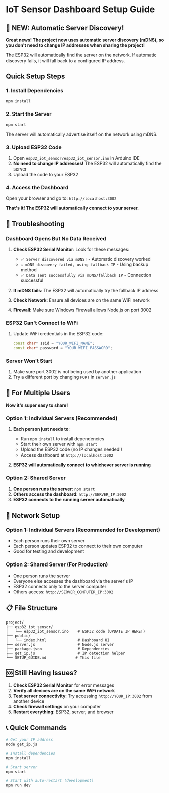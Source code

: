 # IoT Sensor Dashboard Setup Guide

## 🎉 NEW: Automatic Server Discovery!

**Great news! The project now uses automatic server discovery (mDNS), so you don't need to change IP addresses when sharing the project!**

The ESP32 will automatically find the server on the network. If automatic discovery fails, it will fall back to a configured IP address.

## Quick Setup Steps

### 1. Install Dependencies
```bash
npm install
```

### 2. Start the Server
```bash
npm start
```
The server will automatically advertise itself on the network using mDNS.

### 3. Upload ESP32 Code
1. Open `esp32_iot_sensor/esp32_iot_sensor.ino` in Arduino IDE
2. **No need to change IP addresses!** The ESP32 will automatically find the server
3. Upload the code to your ESP32

### 4. Access the Dashboard
Open your browser and go to: `http://localhost:3002`

**That's it! The ESP32 will automatically connect to your server.**

## 🔧 Troubleshooting

### Dashboard Opens But No Data Received

1. **Check ESP32 Serial Monitor**: Look for these messages:
   - `✅ Server discovered via mDNS!` - Automatic discovery worked
   - `⚠️ mDNS discovery failed, using fallback IP` - Using backup method
   - `✅ Data sent successfully via mDNS/fallback IP` - Connection successful

2. **If mDNS fails**: The ESP32 will automatically try the fallback IP address
3. **Check Network**: Ensure all devices are on the same WiFi network
4. **Firewall**: Make sure Windows Firewall allows Node.js on port 3002

### ESP32 Can't Connect to WiFi
1. Update WiFi credentials in the ESP32 code:
   ```cpp
   const char* ssid = "YOUR_WIFI_NAME";
   const char* password = "YOUR_WIFI_PASSWORD";
   ```

### Server Won't Start
1. Make sure port 3002 is not being used by another application
2. Try a different port by changing `PORT` in `server.js`

## 📱 For Multiple Users

**Now it's super easy to share!**

### Option 1: Individual Servers (Recommended)
1. **Each person just needs to**:
   - Run `npm install` to install dependencies
   - Start their own server with `npm start`
   - Upload the ESP32 code (no IP changes needed!)
   - Access dashboard at `http://localhost:3002`

2. **ESP32 will automatically connect to whichever server is running**

### Option 2: Shared Server
1. **One person runs the server**: `npm start`
2. **Others access the dashboard**: `http://SERVER_IP:3002`
3. **ESP32 connects to the running server automatically**

## 🔄 Network Setup

### Option 1: Individual Servers (Recommended for Development)
- Each person runs their own server
- Each person updates ESP32 to connect to their own computer
- Good for testing and development

### Option 2: Shared Server (For Production)
- One person runs the server
- Everyone else accesses the dashboard via the server's IP
- ESP32 connects only to the server computer
- Others access: `http://SERVER_COMPUTER_IP:3002`

## 📋 File Structure
```
project/
├── esp32_iot_sensor/
│   └── esp32_iot_sensor.ino    # ESP32 code (UPDATE IP HERE!)
├── public/
│   └── index.html              # Dashboard UI
├── server.js                   # Node.js server
├── package.json                # Dependencies
├── get_ip.js                   # IP detection helper
└── SETUP_GUIDE.md             # This file
```

## 🆘 Still Having Issues?

1. **Check ESP32 Serial Monitor** for error messages
2. **Verify all devices are on the same WiFi network**
3. **Test server connectivity**: Try accessing `http://YOUR_IP:3002` from another device
4. **Check firewall settings** on your computer
5. **Restart everything**: ESP32, server, and browser

## 📞 Quick Commands

```bash
# Get your IP address
node get_ip.js

# Install dependencies
npm install

# Start server
npm start

# Start with auto-restart (development)
npm run dev
```
